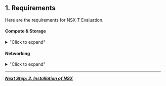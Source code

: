 
## 1. Requirements

Here are the requirements for NSX-T Evaluation.

#### Compute & Storage

<details>
<summary>"Click to expand"</summary>

<p align="center">
  <img width=75% height=75% src="/docs/assets/Graphics/1.1.Pre-Req Compute.jpg">
</p>

| Compute          | Number | Version |                                                      Download                                                       |
|:-----------------|:------:|:-------:|:-------------------------------------------------------------------------------------------------------------------:|
| vCenter          |   1    |   7.0   |  [download link](https://my.vmware.com/en/web/vmware/info/slug/datacenter_cloud_infrastructure/vmware_vsphere/7_0)  |
| vCenter-Cluster  |   1+   |   n/a   |                                                         n/a                                                         |
| ESXi per Cluster |   2+   |   7.0   | [download link xxx](https://my.vmware.com/en/web/vmware/info/slug/networking_security/vmware_nsx_t_data_center/2_x) |
| CPU per ESXi     |   8+   |   n/a   |                                                         n/a                                                         |
| RAM per ESXi     | 64GB+  |   n/a   |                                                         n/a                                                         |
| NIC per ESXi     |   2+   |   n/a   |                                                         n/a                                                         |

| Storage | Shared storage - Recommended for live vMotion tests |
|:--------|:---------------------------------------------------:|
| Size    |                       xxx GB                        |

</details>


#### Networking

<details>
<summary>"Click to expand"</summary>

<p align="center">
  <img width=75% height=75% src="/docs/assets/Graphics/1.2.Pre-Req Networking.jpg">
</p>

| VLAN       |  Number   | Description                                                                                                   |
|:-----------|:---------:|:--------------------------------------------------------------------------------------------------------------|
| Management |  VLAN 11  | VLAN where Management is running (vCenter / ESXi-Mgt / future NSX-Mgr / future EdgeNode-Mgt)                  |
| Web        | VLAN 3104 | VLAN where Web VMs will run (for Security only test)                                                          |
| Overlay    |  VLAN 12  | VLAN where future NSX Logical Switches Overlay will run in                                                    |
| External   | VLAN 3103 | VLAN where future NSX Logical Router will connect to provide "North/South" or "Logical/Physical" connectivity |


| Physical Router |                                                                                                         |
|:----------------|:--------------------------------------------------------------------------------------------------------|
| Interface       | 1 interface on each of those VLAN                                                                       |
|                 | *Note: Since overlay will run only in VLAN30, there is no need to enable large MTU on router interface* |

</details>


---

[***Next Step: 2. Installation of NSX***](/docs/2-Installation.md)
